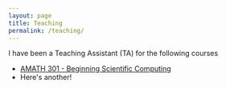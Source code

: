 ```yaml
---
layout: page
title: Teaching
permalink: /teaching/
---
```


I have been a Teaching Assistant (TA) for the following courses
* [AMATH 301 - Beginning Scientific Computing](https://www.google.com)
* Here's another! 
